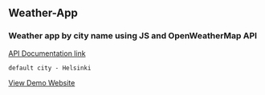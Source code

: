 ## Weather-App

### Weather app by city name using JS and OpenWeatherMap API

[API Documentation link](https://openweathermap.org/api)

`default city - Helsinki`

[View Demo Website](https://weather-owm-api.netlify.com/)

